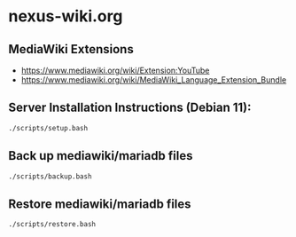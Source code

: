 # nexus-wiki.org

## MediaWiki Extensions

- https://www.mediawiki.org/wiki/Extension:YouTube
- https://www.mediawiki.org/wiki/MediaWiki_Language_Extension_Bundle

## Server Installation Instructions (Debian 11):

```bash
./scripts/setup.bash
```

## Back up mediawiki/mariadb files

```bash
./scripts/backup.bash
```

## Restore mediawiki/mariadb files

```bash
./scripts/restore.bash
```
